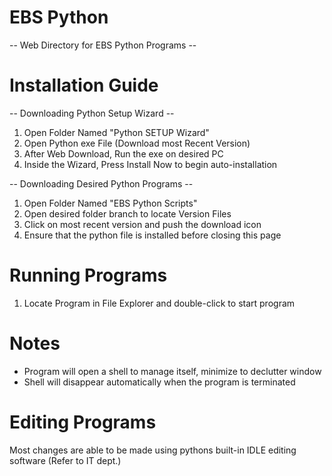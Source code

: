 # EBS Python
-- Web Directory for EBS Python Programs --



# Installation Guide
-- Downloading Python Setup Wizard --
1. Open Folder Named "Python SETUP Wizard"
2. Open Python exe File (Download most Recent Version)
3. After Web Download, Run the exe on desired PC
4. Inside the Wizard, Press Install Now to begin auto-installation


-- Downloading Desired Python Programs --
1. Open Folder Named "EBS Python Scripts"
2. Open desired folder branch to locate Version Files
3. Click on most recent version and push the download icon
4. Ensure that the python file is installed before closing this page


# Running Programs
1. Locate Program in File Explorer and double-click to start program
# Notes
* Program will open a shell to manage itself, minimize to declutter window
* Shell will disappear automatically when the program is terminated



# Editing Programs
Most changes are able to be made using pythons built-in IDLE editing software (Refer to IT dept.)